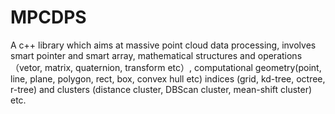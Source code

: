 # MPCDPS
A c++ library which aims at massive point cloud data processing, involves smart pointer and smart array, mathematical structures and operations（vetor, matrix, quaternion, transform etc）, computational geometry(point, line, plane, polygon, rect, box, convex hull etc) indices (grid, kd-tree, octree, r-tree) and clusters (distance cluster, DBScan cluster, mean-shift cluster) etc.
